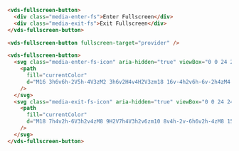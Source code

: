 <script>
import Docs from './_Docs.md';
</script>

<Docs>

```html copy|slot=usage
<vds-fullscreen-button>
  <div class="media-enter-fs">Enter Fullscreen</div>
  <div class="media-exit-fs">Exit Fullscreen</div>
</vds-fullscreen-button>
```

```html copyHighlight{2}|slot=fullscreen-target
<vds-fullscreen-button fullscreen-target="provider" />
```

```html copy|slot=styling
<vds-fullscreen-button>
  <svg class="media-enter-fs-icon" aria-hidden="true" viewBox="0 0 24 24">
    <path
      fill="currentColor"
      d="M16 3h6v6h-2V5h-4V3zM2 3h6v2H4v4H2V3zm18 16v-4h2v6h-6v-2h4zM4 19h4v2H2v-6h2v4z"
    />
  </svg>
  <svg class="media-exit-fs-icon" aria-hidden="true" viewBox="0 0 24 24">
    <path
      fill="currentColor"
      d="M18 7h4v2h-6V3h2v4zM8 9H2V7h4V3h2v6zm10 8v4h-2v-6h6v2h-4zM8 15v6H6v-4H2v-2h6z"
    />
  </svg>
</vds-fullscreen-button>
```

</Docs>
